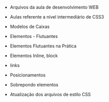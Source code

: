 - Arquivos da aula de desenvolvimento WEB
- Aulas referente a nível intermediário de CSS3

 - Modelos de Caixas
 - Elementos - Flutuantes
 - Elementos Flutuantes na Prática
 - Elementos Inline, block
 - links
 - Posicionamentos
 - Sobrepondo elementos

 - Atualização dos arquivos de estilo CSS